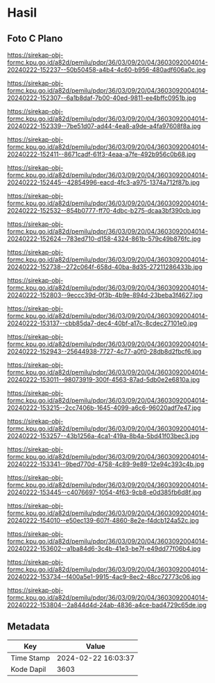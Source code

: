 # Hasil

## Foto C Plano

https://sirekap-obj-formc.kpu.go.id/a82d/pemilu/pdpr/36/03/09/20/04/3603092004014-20240222-152237--50b50458-a4b4-4c60-b956-480adf606a0c.jpg

https://sirekap-obj-formc.kpu.go.id/a82d/pemilu/pdpr/36/03/09/20/04/3603092004014-20240222-152307--6a1b8daf-7b00-40ed-9811-ee4bffc0951b.jpg

https://sirekap-obj-formc.kpu.go.id/a82d/pemilu/pdpr/36/03/09/20/04/3603092004014-20240222-152339--7be51d07-ad44-4ea8-a9de-a4fa97608f8a.jpg

https://sirekap-obj-formc.kpu.go.id/a82d/pemilu/pdpr/36/03/09/20/04/3603092004014-20240222-152411--8671cadf-61f3-4eaa-a7fe-492b956c0b68.jpg

https://sirekap-obj-formc.kpu.go.id/a82d/pemilu/pdpr/36/03/09/20/04/3603092004014-20240222-152445--42854996-eacd-4fc3-a975-1374a712f87b.jpg

https://sirekap-obj-formc.kpu.go.id/a82d/pemilu/pdpr/36/03/09/20/04/3603092004014-20240222-152532--854b0777-ff70-4dbc-b275-dcaa3bf390cb.jpg

https://sirekap-obj-formc.kpu.go.id/a82d/pemilu/pdpr/36/03/09/20/04/3603092004014-20240222-152624--783ed710-d158-4324-861b-579c49b876fc.jpg

https://sirekap-obj-formc.kpu.go.id/a82d/pemilu/pdpr/36/03/09/20/04/3603092004014-20240222-152738--272c064f-658d-40ba-8d35-27211286433b.jpg

https://sirekap-obj-formc.kpu.go.id/a82d/pemilu/pdpr/36/03/09/20/04/3603092004014-20240222-152803--9eccc39d-0f3b-4b9e-894d-23beba3f4627.jpg

https://sirekap-obj-formc.kpu.go.id/a82d/pemilu/pdpr/36/03/09/20/04/3603092004014-20240222-153137--cbb85da7-dec4-40bf-a17c-8cdec27101e0.jpg

https://sirekap-obj-formc.kpu.go.id/a82d/pemilu/pdpr/36/03/09/20/04/3603092004014-20240222-152943--25644938-7727-4c77-a0f0-28db8d2fbcf6.jpg

https://sirekap-obj-formc.kpu.go.id/a82d/pemilu/pdpr/36/03/09/20/04/3603092004014-20240222-153011--98073919-300f-4563-87ad-5db0e2e6810a.jpg

https://sirekap-obj-formc.kpu.go.id/a82d/pemilu/pdpr/36/03/09/20/04/3603092004014-20240222-153215--2cc7406b-1645-4099-a6c6-96020adf7e47.jpg

https://sirekap-obj-formc.kpu.go.id/a82d/pemilu/pdpr/36/03/09/20/04/3603092004014-20240222-153257--43b1256a-4ca1-419a-8b4a-5bd41f03bec3.jpg

https://sirekap-obj-formc.kpu.go.id/a82d/pemilu/pdpr/36/03/09/20/04/3603092004014-20240222-153341--9bed770d-4758-4c89-9e89-12e94c393c4b.jpg

https://sirekap-obj-formc.kpu.go.id/a82d/pemilu/pdpr/36/03/09/20/04/3603092004014-20240222-153445--c4076697-1054-4f63-9cb8-e0d385fb6d8f.jpg

https://sirekap-obj-formc.kpu.go.id/a82d/pemilu/pdpr/36/03/09/20/04/3603092004014-20240222-154010--e50ec139-607f-4860-8e2e-f4dcb124a52c.jpg

https://sirekap-obj-formc.kpu.go.id/a82d/pemilu/pdpr/36/03/09/20/04/3603092004014-20240222-153602--a1ba84d6-3c4b-41e3-be7f-e49dd77f06b4.jpg

https://sirekap-obj-formc.kpu.go.id/a82d/pemilu/pdpr/36/03/09/20/04/3603092004014-20240222-153734--f400a5e1-9915-4ac9-8ec2-48cc72773c06.jpg

https://sirekap-obj-formc.kpu.go.id/a82d/pemilu/pdpr/36/03/09/20/04/3603092004014-20240222-153804--2a844d4d-24ab-4836-a4ce-bad4729c65de.jpg


## Metadata

| Key        | Value               |
| ---------- | ------------------- |
| Time Stamp | 2024-02-22 16:03:37 |
| Kode Dapil | 3603                |



